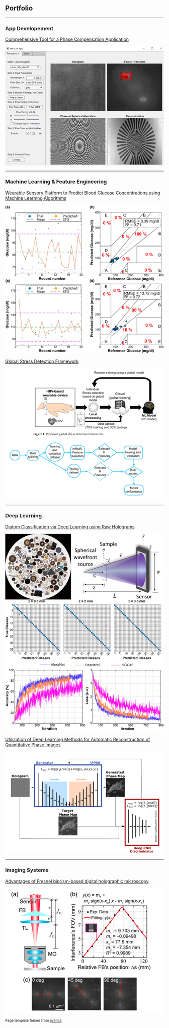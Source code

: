 ## Portfolio

---
### App Developement
[Comprehensive Tool for a Phase Compensation Application](notele_App_page.md)

<img src="images/noteleApp/Picture3.png?raw=true"/>

---
### Machine Learning & Feature Engineering
[Wearable Sensory Platform to Predict Blood Glucose Concentrations using Machine Learning Algorithms](nicgm.md)

<img src="images/nicgm/Picture8.png?raw=true"/>

[Global Stress Detection Framework](stress_detection.md)

<img src="images/stress.png?raw=true"/>

---
### Deep Learning
[Diatom Classification via Deep Learning using Raw Holograms](diatoms.md)

<img src="images/diatoms/Picture2.png?raw=true"/>

[Utilization of Deep Learning Methods for Automatic Reconstruction of Quantitative Phase Images](DL_auto_notele.md)

<img src="images/Auto_notele.png?raw=true"/>

---
### Imaging Systems
[Advantages of Fresnel biprism-based digital holographic microscopy](fresnel_biprism.md)

<img src="images/fresnel.png?raw=true"/>

<p style="font-size:11px">Page template forked from <a href="https://github.com/evanca/quick-portfolio">evanca</a></p>
<!-- Remove above link if you don't want to attibute -->
